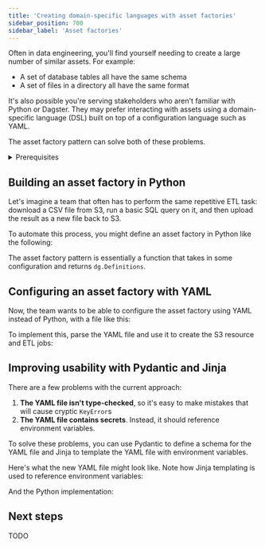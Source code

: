 ```yaml
---
title: 'Creating domain-specific languages with asset factories'
sidebar_position: 700
sidebar_label: 'Asset factories'
---
```


Often in data engineering, you'll find yourself needing to create a large number of similar assets. For example:

- A set of database tables all have the same schema
- A set of files in a directory all have the same format

It's also possible you're serving stakeholders who aren't familiar with Python or Dagster. They may prefer interacting with assets using a domain-specific language (DSL) built on top of a configuration language such as YAML.

The asset factory pattern can solve both of these problems.

<details>
  <summary>Prerequisites</summary>

To follow the steps in this guide, you'll need:

- Familiarity with:
  - [Assets](/guides/build/assets/defining-data-assets)
  - [Resources](/guides/build/external-resources-and-systems/connect/resources)
  - SQL, YAML and Amazon Web Services (AWS) S3
  - [Pydantic](https://docs.pydantic.dev/latest/) and [Jinja2](https://jinja.palletsprojects.com/en/3.1.x/)
- A Python virtual environment with the following dependencies installed:

   ```bash
   pip install dagster dagster-aws duckdb pyyaml pydantic
   ```
</details>

## Building an asset factory in Python

Let's imagine a team that often has to perform the same repetitive ETL task: download a CSV file from S3, run a basic SQL query on it, and then upload the result as a new file back to S3.

To automate this process, you might define an asset factory in Python like the following:

<CodeExample filePath="guides/data-modeling/asset-factories/python-asset-factory.py" language="python" />

The asset factory pattern is essentially a function that takes in some configuration and returns `dg.Definitions`.

## Configuring an asset factory with YAML

Now, the team wants to be able to configure the asset factory using YAML instead of Python, with a file like this:

<CodeExample filePath="guides/data-modeling/asset-factories/etl_jobs.yaml" language="yaml" title="etl_jobs.yaml" />

To implement this, parse the YAML file and use it to create the S3 resource and ETL jobs:

<CodeExample filePath="guides/data-modeling/asset-factories/simple-yaml-asset-factory.py" language="python" />

## Improving usability with Pydantic and Jinja

There are a few problems with the current approach:

1. **The YAML file isn't type-checked**, so it's easy to make mistakes that will cause cryptic `KeyError`s
2. **The YAML file contains secrets**. Instead, it should reference environment variables.

To solve these problems, you can use Pydantic to define a schema for the YAML file and Jinja to template the YAML file with environment variables.

Here's what the new YAML file might look like. Note how Jinja templating is used to reference environment variables:

<CodeExample filePath="guides/data-modeling/asset-factories/etl_jobs_with_jinja.yaml" language="yaml" title="etl_jobs.yaml" />

And the Python implementation:

<CodeExample filePath="guides/data-modeling/asset-factories/advanced-yaml-asset-factory.py" language="python" />

## Next steps

TODO
